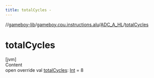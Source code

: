 ```yaml
---
title: totalCycles -
---
```

//[gameboy-lib](../../index.md)/[gameboy.cpu.instructions.alu](../index.md)/[ADC_A_HL](index.md)/[totalCycles](total-cycles.md)



# totalCycles  
[jvm]  
Content  
open override val [totalCycles](total-cycles.md): [Int](https://kotlinlang.org/api/latest/jvm/stdlib/kotlin/-int/index.html) = 8  



